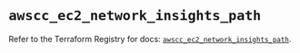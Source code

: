 # `awscc_ec2_network_insights_path`

Refer to the Terraform Registry for docs: [`awscc_ec2_network_insights_path`](https://registry.terraform.io/providers/hashicorp/awscc/0.70.0/docs/resources/ec2_network_insights_path).
